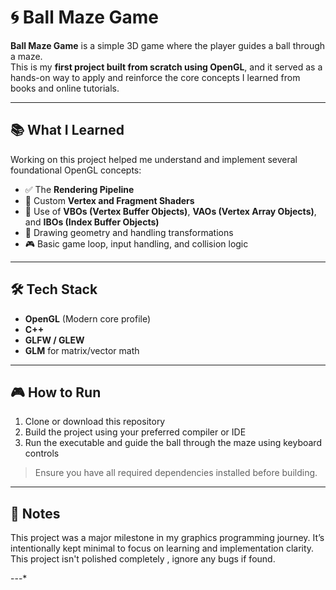 # 🌀 Ball Maze Game

**Ball Maze Game** is a simple 3D game where the player guides a ball through a maze.  
This is my **first project built from scratch using OpenGL**, and it served as a hands-on way to apply and reinforce the core concepts I learned from books and online tutorials.

---

## 📚 What I Learned

Working on this project helped me understand and implement several foundational OpenGL concepts:

- ✅ The **Rendering Pipeline**  
- 🎨 Custom **Vertex and Fragment Shaders**  
- 🧱 Use of **VBOs (Vertex Buffer Objects)**, **VAOs (Vertex Array Objects)**, and **IBOs (Index Buffer Objects)**  
- 🔺 Drawing geometry and handling transformations  
- 🎮 Basic game loop, input handling, and collision logic  

---

## 🛠️ Tech Stack

- **OpenGL** (Modern core profile)  
- **C++**  
- **GLFW / GLEW** 
- **GLM** for matrix/vector math  

---

## 🎮 How to Run

1. Clone or download this repository  
2. Build the project using your preferred compiler or IDE  
3. Run the executable and guide the ball through the maze using keyboard controls

> Ensure you have all required dependencies installed before building.

---

## 📌 Notes

This project was a major milestone in my graphics programming journey. It’s intentionally kept minimal to focus on learning and implementation clarity.
This project isn't polished completely , ignore any bugs if found.

---*
